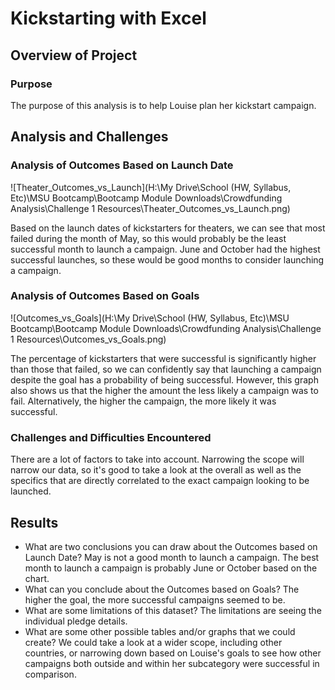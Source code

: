 # Kickstarting with Excel

## Overview of Project

### Purpose
The purpose of this analysis is to help Louise plan her kickstart campaign.

## Analysis and Challenges

### Analysis of Outcomes Based on Launch Date
![Theater_Outcomes_vs_Launch](H:\My Drive\School (HW, Syllabus, Etc)\MSU Bootcamp\Bootcamp Module Downloads\Crowdfunding Analysis\Challenge 1 Resources\Theater_Outcomes_vs_Launch.png)

Based on the launch dates of kickstarters for theaters, we can see that most failed during the month of May, so this would probably be the least successful month to launch a campaign. June and October had the highest successful launches, so these would be good months to consider launching a campaign.

### Analysis of Outcomes Based on Goals
![Outcomes_vs_Goals](H:\My Drive\School (HW, Syllabus, Etc)\MSU Bootcamp\Bootcamp Module Downloads\Crowdfunding Analysis\Challenge 1 Resources\Outcomes_vs_Goals.png)

The percentage of kickstarters that were successful is significantly higher than those that failed, so we can confidently say that launching a campaign despite the goal has a probability of being successful. However, this graph also shows us that the higher the amount the less likely a campaign was to fail. Alternatively, the higher the campaign, the more likely it was successful.

### Challenges and Difficulties Encountered
There are a lot of factors to take into account. Narrowing the scope will narrow our data, so it's good to take a look at the overall as well as the specifics that are directly correlated to the exact campaign looking to be launched.

## Results

- What are two conclusions you can draw about the Outcomes based on Launch Date?
May is not a good month to launch a campaign. The best month to launch a campaign is probably June or October based on the chart.
- What can you conclude about the Outcomes based on Goals?
The higher the goal, the more successful campaigns seemed to be.
- What are some limitations of this dataset?
The limitations are seeing the individual pledge details.
- What are some other possible tables and/or graphs that we could create?
We could take a look at a wider scope, including other countries, or narrowing down based on Louise's goals to see how other campaigns both outside and within her subcategory were successful in comparison.

